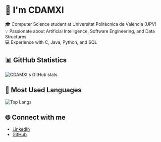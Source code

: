 # 👋 I'm CDAMXI

🎓 Computer Science student at Universitat Politècnica de València (UPV)  
💡 Passionate about Artificial Intelligence, Software Engineering, and Data Structures  
💻 Experience with C, Java, Python, and SQL  

## 📊 GitHub Statistics
![CDAMXI's GitHub stats](https://github-readme-stats.vercel.app/api?username=CDAMXI&show_icons=true&theme=tokyonight)

## 🧠 Most Used Languages
![Top Langs](https://github-readme-stats.vercel.app/api/top-langs/?username=CDAMXI&layout=compact&theme=tokyonight)

## 🌐 Connect with me
- [LinkedIn](https://www.linkedin.com/in/carlos-daniel-achong-mart%C3%ADn-840525305/)
- [GitHub](https://github.com/CDAMXI)
